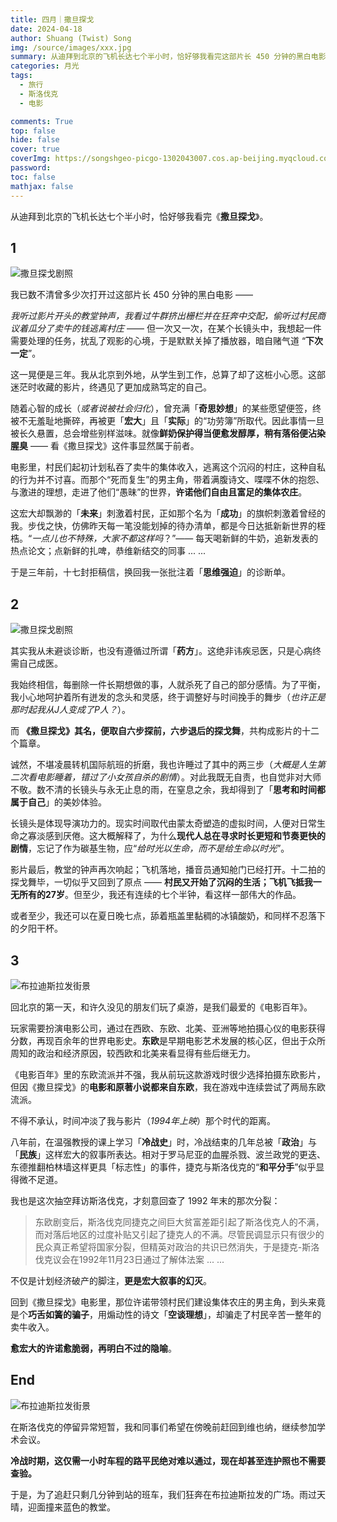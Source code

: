 ```yaml
---
title: 四月｜撒旦探戈
date: 2024-04-18
author: Shuang (Twist) Song
img: /source/images/xxx.jpg
summary: 从迪拜到北京的飞机长达七个半小时，恰好够我看完这部片长 450 分钟的黑白电影 ——《撒旦探戈》
categories: 月光
tags:
  - 旅行
  - 斯洛伐克
  - 电影

comments: True
top: false
hide: false
cover: true
coverImg: https://songshgeo-picgo-1302043007.cos.ap-beijing.myqcloud.com/uPic/20240417-P4170025.jpg
password:
toc: false
mathjax: false
---
```


从迪拜到北京的飞机长达七个半小时，恰好够我看完《**撒旦探戈**》。

## 1

![撒旦探戈剧照](https://songshgeo-picgo-1302043007.cos.ap-beijing.myqcloud.com/uPic/l1eoqN.png)

我已数不清曾多少次打开过这部片长 450 分钟的黑白电影 —— 

*我听过影片开头的教堂钟声，我看过牛群挤出栅栏并在狂奔中交配，偷听过村民商议着瓜分了卖牛的钱逃离村庄* —— 但一次又一次，在某个长镜头中，我想起一件需要处理的任务，扰乱了观影的心境，于是默默关掉了播放器，暗自赌气道 “**下次一定**”。

这一晃便是三年。我从北京到外地，从学生到工作，总算了却了这桩小心愿。这部迷茫时收藏的影片，终遇见了更加成熟笃定的自己。

随着心智的成长（*或者说被社会归化*），曾充满「**奇思妙想**」的某些愿望便签，终被不无羞耻地撕碎，再被更「**宏大**」且「**实际**」的“功劳簿”所取代。因此事情一旦被长久悬置，总会增些别样滋味。就像**鲜奶保护得当便愈发醇厚，稍有落俗便沾染腥臭** —— 看《撒旦探戈》这件事显然属于前者。

电影里，村民们起初计划私吞了卖牛的集体收入，逃离这个沉闷的村庄，这种自私的行为并不讨喜。而那个“死而复生”的男主角，带着满腹诗文、喋喋不休的抱怨、与激进的理想，走进了他们“愚昧”的世界，**许诺他们自由且富足的集体农庄**。

这宏大却飘渺的「**未来**」刺激着村民，正如那个名为「**成功**」的旗帜刺激着曾经的我。步伐之快，仿佛昨天每一笔没能划掉的待办清单，都是今日达抵新新世界的桎梏。“*一点儿也不特殊，大家不都这样吗*？”—— 每天喝新鲜的牛奶，追新发表的热点论文；点新鲜的扎啤，恭维新结交的同事 ... ...

于是三年前，十七封拒稿信，换回我一张批注着「**思维强迫**」的诊断单。

## 2

![撒旦探戈剧照](https://songshgeo-picgo-1302043007.cos.ap-beijing.myqcloud.com/uPic/rdbaQl.png)

其实我从未避谈诊断，也没有遵循过所谓「**药方**」。这绝非讳疾忌医，只是心病终需自己成医。

我始终相信，每删除一件长期想做的事，人就杀死了自己的部分感情。为了平衡，我小心地呵护着所有迸发的念头和灵感，终于调整好与时间挽手的舞步（*也许正是那时起我从J人变成了P人？*）。

而 **《撒旦探戈》其名，便取自六步探前，六步退后的探戈舞**，共构成影片的十二个篇章。

诚然，不堪凌晨转机国际航班的折磨，我也许睡过了其中的两三步（*大概是人生第二次看电影睡着，错过了小女孩自杀的剧情*）。对此我既无自责，也自觉非对大师不敬。数不清的长镜头与永无止息的雨，在窒息之余，我却得到了「**思考和时间都属于自己**」的美妙体验。

长镜头是体现导演功力的。现实时间取代由蒙太奇塑造的虚拟时间，人便对日常生命之寡淡感到厌倦。这大概解释了，为什么**现代人总在寻求时长更短和节奏更快的剧情**，忘记了作为碳基生物，应“*给时光以生命，而不是给生命以时光*”。

影片最后，教堂的钟声再次响起；飞机落地，播音员通知舱门已经打开。十二拍的探戈舞毕，一切似乎又回到了原点 —— **村民又开始了沉闷的生活；飞机飞抵我一无所有的27岁**。但至少，我还有连续的七个半钟，看这样一部伟大的作品。

或者至少，我还可以在夏日晚七点，舔着瓶盖里黏稠的冰镇酸奶，和同样不忍落下的夕阳干杯。

## 3

![布拉迪斯拉发街景](https://songshgeo-picgo-1302043007.cos.ap-beijing.myqcloud.com/uPic/20240417-P4170025.jpg)

回北京的第一天，和许久没见的朋友们玩了桌游，是我们最爱的《电影百年》。

玩家需要扮演电影公司，通过在西欧、东欧、北美、亚洲等地拍摄心仪的电影获得分数，再现百余年的世界电影史。**东欧**是早期电影艺术发展的核心区，但出于众所周知的政治和经济原因，较西欧和北美来看显得有些后继无力。

《电影百年》里的东欧流派并不强，我从前玩这款游戏时很少选择拍摄东欧影片，但因《撒旦探戈》的**电影和原著小说都来自东欧**，我在游戏中连续尝试了两局东欧流派。

不得不承认，时间冲淡了我与影片（*1994年上映*）那个时代的距离。

八年前，在温强教授的课上学习「**冷战史**」时，冷战结束的几年总被「**政治**」与「**民族**」这样宏大的叙事所表达。相对于罗马尼亚的血腥杀戮、波兰政党的更迭、东德推翻柏林墙这样更具「标志性」的事件，捷克与斯洛伐克的“**和平分手**”似乎显得微不足道。

我也是这次抽空拜访斯洛伐克，才刻意回查了 1992 年末的那次分裂：

> 东欧剧变后，斯洛伐克同捷克之间巨大贫富差距引起了斯洛伐克人的不满，而对落后地区的过度补贴又引起了捷克人的不满。尽管民调显示只有很少的民众真正希望将国家分裂，但精英对政治的共识已然消失，于是捷克-斯洛伐克议会在1992年11月23日通过了解体法案 ... ...

不仅是计划经济破产的脚注，**更是宏大叙事的幻灭**。

回到《撒旦探戈》电影里，那位许诺带领村民们建设集体农庄的男主角，到头来竟是个**巧舌如簧的骗子**，用煽动性的诗文「**空谈理想**」，却骗走了村民辛苦一整年的卖牛收入。

**愈宏大的许诺愈脆弱，再明白不过的隐喻**。

## End

![布拉迪斯拉发街景](https://songshgeo-picgo-1302043007.cos.ap-beijing.myqcloud.com/uPic/20240417-P4170012.jpg)

在斯洛伐克的停留异常短暂，我和同事们希望在傍晚前赶回到维也纳，继续参加学术会议。

**冷战时期，这仅需一小时车程的路平民绝对难以通过，现在却甚至连护照也不需要查验。**

于是，为了追赶只剩几分钟到站的班车，我们狂奔在布拉迪斯拉发的广场。雨过天晴，迎面撞来蓝色的教堂。
